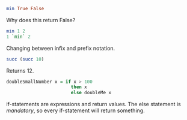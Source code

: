 ```haskell
min True False
```
Why does this return False?

```haskell
min 1 2
1 `min` 2
```
Changing between infix and prefix notation.

```haskell
succ (succ 10)
```
Returns 12.

```haskell
doubleSmallNumber x = if x > 100
                        then x
                        else doubleMe x
```
if-statements are expressions and return values. The else statement is _mandatory_, so every if-statement will
return something.
